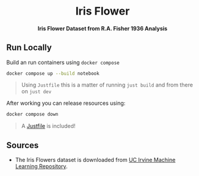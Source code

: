<div>
  <h1 align="center">Iris Flower</h1>
  <h4 align="center">Iris Flower Dataset from R.A. Fisher 1936 Analysis</h4>
</div>

## Run Locally

Build an run containers using `docker compose`

```bash
docker compose up --build notebook
```

> Using `Justfile` this is a matter of running `just build` and from
> there on `just dev`

After working you can release resources using:

```bash
docker compose down
```

> A [Justfile][1] is included!

## Sources

- The Iris Flowers dataset is downloaded from [UC Irvine Machine Learning
Repository][2].

[1]: https://just.systems
[2]: https://archive.ics.uci.edu/dataset/53/iris

